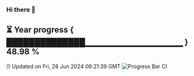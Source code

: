 ### Hi there 👋
⏳ Year progress { ██████████████▁▁▁▁▁▁▁▁▁▁▁▁▁▁▁▁ } 48.98 %
---
⏰ Updated on Fri, 28 Jun 2024 06:21:39 GMT
![Progress Bar CI](https://github.com/liununu/liununu/workflows/Progress%20Bar%20CI/badge.svg)
